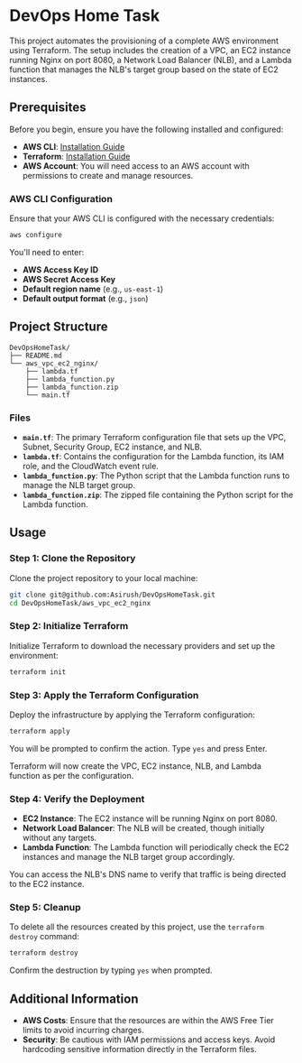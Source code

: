 
# DevOps Home Task

This project automates the provisioning of a complete AWS environment using Terraform. The setup includes the creation of a VPC, an EC2 instance running Nginx on port 8080, a Network Load Balancer (NLB), and a Lambda function that manages the NLB's target group based on the state of EC2 instances.

## Prerequisites

Before you begin, ensure you have the following installed and configured:

- **AWS CLI**: [Installation Guide](https://docs.aws.amazon.com/cli/latest/userguide/install-cliv2.html)
- **Terraform**: [Installation Guide](https://learn.hashicorp.com/tutorials/terraform/install-cli)
- **AWS Account**: You will need access to an AWS account with permissions to create and manage resources.

### AWS CLI Configuration

Ensure that your AWS CLI is configured with the necessary credentials:

```bash
aws configure
```

You'll need to enter:

- **AWS Access Key ID**
- **AWS Secret Access Key**
- **Default region name** (e.g., `us-east-1`)
- **Default output format** (e.g., `json`)

## Project Structure

```
DevOpsHomeTask/
├── README.md
└── aws_vpc_ec2_nginx/
    ├── lambda.tf
    ├── lambda_function.py
    ├── lambda_function.zip
    └── main.tf
```

### Files

- **`main.tf`**: The primary Terraform configuration file that sets up the VPC, Subnet, Security Group, EC2 instance, and NLB.
- **`lambda.tf`**: Contains the configuration for the Lambda function, its IAM role, and the CloudWatch event rule.
- **`lambda_function.py`**: The Python script that the Lambda function runs to manage the NLB target group.
- **`lambda_function.zip`**: The zipped file containing the Python script for the Lambda function.

## Usage

### Step 1: Clone the Repository

Clone the project repository to your local machine:

```bash
git clone git@github.com:Asirush/DevOpsHomeTask.git
cd DevOpsHomeTask/aws_vpc_ec2_nginx
```

### Step 2: Initialize Terraform

Initialize Terraform to download the necessary providers and set up the environment:

```bash
terraform init
```

### Step 3: Apply the Terraform Configuration

Deploy the infrastructure by applying the Terraform configuration:

```bash
terraform apply
```

You will be prompted to confirm the action. Type `yes` and press Enter.

Terraform will now create the VPC, EC2 instance, NLB, and Lambda function as per the configuration.

### Step 4: Verify the Deployment

- **EC2 Instance**: The EC2 instance will be running Nginx on port 8080.
- **Network Load Balancer**: The NLB will be created, though initially without any targets.
- **Lambda Function**: The Lambda function will periodically check the EC2 instances and manage the NLB target group accordingly.

You can access the NLB's DNS name to verify that traffic is being directed to the EC2 instance.

### Step 5: Cleanup

To delete all the resources created by this project, use the `terraform destroy` command:

```bash
terraform destroy
```

Confirm the destruction by typing `yes` when prompted.

## Additional Information

- **AWS Costs**: Ensure that the resources are within the AWS Free Tier limits to avoid incurring charges.
- **Security**: Be cautious with IAM permissions and access keys. Avoid hardcoding sensitive information directly in the Terraform files.
